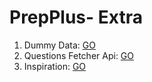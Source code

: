 # PrepPlus- Extra

1. Dummy Data: [GO]("./make_use_data/")
2. Questions Fetcher Api: [GO]("./questions-fetcher/")
3. Inspiration: [GO]("./inspiration/")
